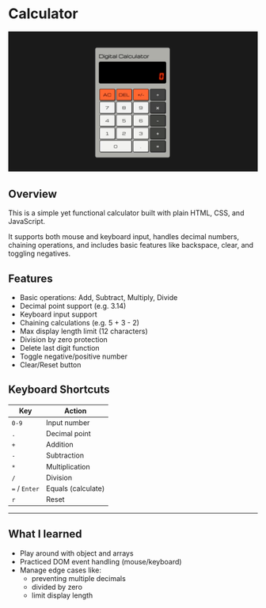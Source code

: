 # Calculator
![](/assets/preview/2025-05-30%2011-08-10.gif)
## Overview
This is a simple yet functional calculator built with plain HTML, CSS, and JavaScript. 

It supports both mouse and keyboard input, handles decimal numbers, chaining operations, and includes basic features like backspace, clear, and toggling negatives.

## Features

- Basic operations: Add, Subtract, Multiply, Divide
- Decimal point support (e.g. 3.14)
- Keyboard input support
- Chaining calculations (e.g. 5 + 3 - 2)
- Max display length limit (12 characters)
- Division by zero protection
- Delete last digit function
- Toggle negative/positive number
- Clear/Reset button


## Keyboard Shortcuts

| Key         | Action             |
|-------------|--------------------|
| `0-9`       | Input number       |
| `.`         | Decimal point      |
| `+`         | Addition           |
| `-`         | Subtraction        |
| `*`         | Multiplication     |
| `/`         | Division           |
| `=` / `Enter` | Equals (calculate) |
| `r`         | Reset              |


---

## What I learned
- Play around with object and arrays 
- Practiced DOM event handling (mouse/keyboard)
- Manage edge cases like: 
    - preventing multiple decimals
    - divided by zero
    - limit display length